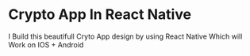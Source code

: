 # Crypto App In React Native
I Build this  beautifull Cryto App design by using React Native Which will Work on IOS + Android  


